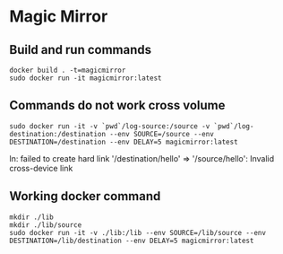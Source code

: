 # Magic Mirror
## Build and run commands
```
docker build . -t=magicmirror
sudo docker run -it magicmirror:latest
```

## Commands do not work cross volume
```
sudo docker run -it -v `pwd`/log-source:/source -v `pwd`/log-destination:/destination --env SOURCE=/source --env DESTINATION=/destination --env DELAY=5 magicmirror:latest
```

ln: failed to create hard link '/destination/hello' => '/source/hello': Invalid cross-device link

## Working docker command
```
mkdir ./lib
mkdir ./lib/source
sudo docker run -it -v ./lib:/lib --env SOURCE=/lib/source --env DESTINATION=/lib/destination --env DELAY=5 magicmirror:latest
```